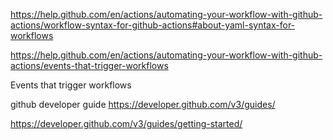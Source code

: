 https://help.github.com/en/actions/automating-your-workflow-with-github-actions/workflow-syntax-for-github-actions#about-yaml-syntax-for-workflows





https://help.github.com/en/actions/automating-your-workflow-with-github-actions/events-that-trigger-workflows

Events that trigger workflows

github developer guide
https://developer.github.com/v3/guides/


https://developer.github.com/v3/guides/getting-started/